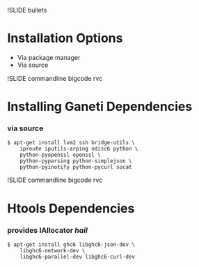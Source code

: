 !SLIDE bullets

# Installation Options

* Via package manager
* Via source

!SLIDE commandline bigcode rvc

# Installing Ganeti Dependencies

### via source

    $ apt-get install lvm2 ssh bridge-utils \
        iproute iputils-arping ndisc6 python \
        python-pyopenssl openssl \
        python-pyparsing python-simplejson \
        python-pyinotify python-pycurl socat

!SLIDE commandline bigcode rvc

# Htools Dependencies

### provides IAllocator _hail_

    $ apt-get install ghc6 libghc6-json-dev \
        libghc6-network-dev \
        libghc6-parallel-dev libghc6-curl-dev

